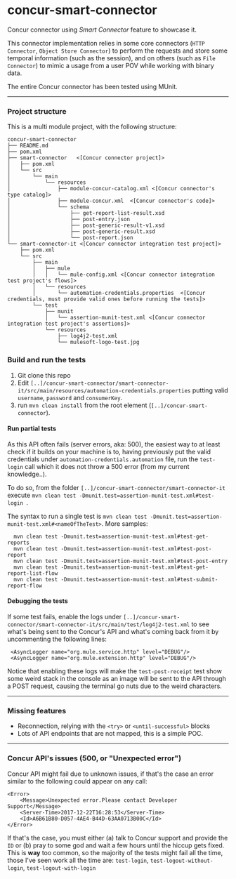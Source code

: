 # concur-smart-connector
Concur connector using *Smart Connector* feature to showcase it.

This connector implementation relies in
some core connectors (`HTTP Connector`, `Object Store Connector`) to perform the requests and store some temporal information (such as the session),  and on others (such as `File Connector`) to mimic a usage from a user POV while working with binary data.

The entire Concur connector has been tested using MUnit.
********
### Project structure
This is a multi module project, with the following structure:

    concur-smart-connector
    ├── README.md
    ├── pom.xml
    ├── smart-connector   <[Concur connector project]>
    │   ├── pom.xml
    │   └── src
    │       └── main
    │           └── resources
    │               ├── module-concur-catalog.xml <[Concur connector's type catalog]>
    │               ├── module-concur.xml  <[Concur connector's code]>
    │               └── schema
    │                   ├── get-report-list-result.xsd
    │                   ├── post-entry.json
    │                   ├── post-generic-result-v1.xsd
    │                   ├── post-generic-result.xsd
    │                   └── post-report.json
    └── smart-connector-it <[Concur connector integration test project]>
        ├── pom.xml
        └── src
            ├── main
            │   ├── mule
            │   │   └── mule-config.xml <[Concur connector integration test project's flows]>
            │   └── resources
            │       └── automation-credentials.properties  <[Concur credentials, must provide valid ones before running the tests]>
            └── test
                ├── munit
                │   └── assertion-munit-test.xml <[Concur connector integration test project's assertions]>
                └── resources
                    ├── log4j2-test.xml
                    └── mulesoft-logo-test.jpg

### Build and run the tests
1. Git clone this repo
2. Edit `[..]/concur-smart-connector/smart-connector-it/src/main/resources/automation-credentials.properties` putting valid `username`, `password` and `consumerKey`.
3. run `mvn clean install` from the root element (`[..]/concur-smart-connector`).
                             
#### Run partial tests
As this API often fails (server errors, aka: 500), the easiest way to at least check if it builds on your machine is to, having previously put the valid credentials under `automation-credentials.automation` file, run the `test-login` call which it does not throw a 500 error (from my current knowledge..).

To do so, from the folder `[..]/concur-smart-connector/smart-connector-it` execute `mvn clean test -Dmunit.test=assertion-munit-test.xml#test-login `. 

The syntax to run a single test is 
`mvn clean test -Dmunit.test=assertion-munit-test.xml#<nameOfTheTest>`. More samples:
      
      mvn clean test -Dmunit.test=assertion-munit-test.xml#test-get-reports
      mvn clean test -Dmunit.test=assertion-munit-test.xml#test-post-report
      mvn clean test -Dmunit.test=assertion-munit-test.xml#test-post-entry
      mvn clean test -Dmunit.test=assertion-munit-test.xml#test-get-report-list-flow
      mvn clean test -Dmunit.test=assertion-munit-test.xml#test-submit-report-flow
#### Debugging the tests
If some test fails, enable the logs under `[..]/concur-smart-connector/smart-connector-it/src/main/test/log4j2-test.xml` to see what's being sent to the Concur's API and what's coming back from it by uncommenting the following lines:
 
     <AsyncLogger name="org.mule.service.http" level="DEBUG"/>
     <AsyncLogger name="org.mule.extension.http" level="DEBUG"/>
     
Notice that enabling these logs will make the `test-post-receipt` test show some weird stack in the console as an image will be sent to the API through a POST request, causing the terminal go nuts due to the weird characters. 
      
********
### Missing features
* Reconnection, relying with the `<try>` or `<until-successful>` blocks
* Lots of API endpoints that are not mapped, this is a simple POC.

********
### Concur API's issues (500, or "Unexpected error")
Concur API might fail due to unknown issues, if that's the case an error similar to the following could appear on any call:
```
<Error>
    <Message>Unexpected error.Please contact Developer Support</Message>
    <Server-Time>2017-12-22T16:28:53</Server-Time>
    <Id>A6B61B80-D057-4AE4-B44D-63AA0713B00C</Id>
</Error>
```
If that's the case, you must either (a) talk to Concur support and provide the `ID` or (b) pray to some god and wait a few hours until the hiccup gets fixed.
This is **way** too common, so the majority of the tests might fail all the time, those I've seen work all the time are:
`test-login`, `test-logout-without-login`, `test-logout-with-login`

